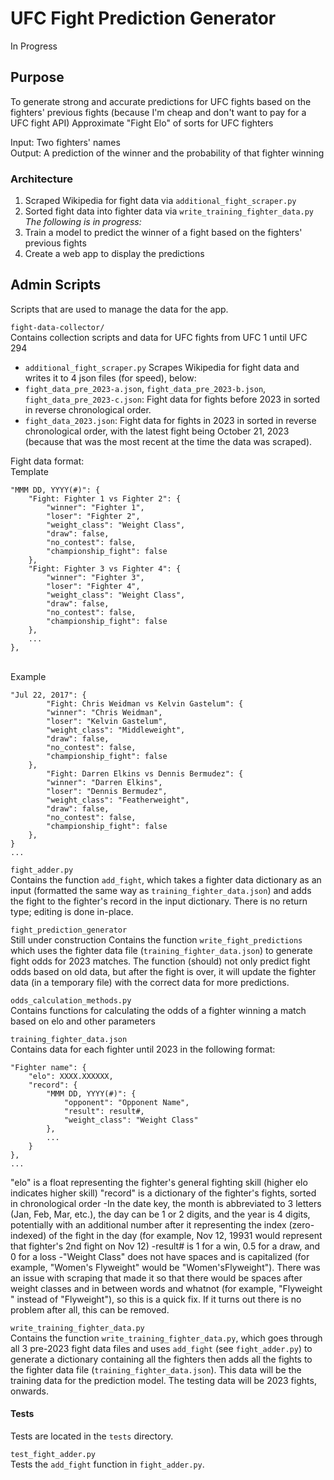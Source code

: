 # UFC Fight Prediction Generator
In Progress

## Purpose
To generate strong and accurate predictions for UFC fights based on the fighters' previous fights (because I'm cheap and don't want to pay for a UFC fight API)
Approximate "Fight Elo" of sorts for UFC fighters

Input: Two fighters' names <br>
Output: A prediction of the winner and the probability of that fighter winning

### Architecture

1. Scraped Wikipedia for fight data via ```additional_fight_scraper.py```
2. Sorted fight data into fighter data via ```write_training_fighter_data.py```<br>
<i>The following is in progress:</i>
3. Train a model to predict the winner of a fight based on the fighters' previous fights
4. Create a web app to display the predictions

## Admin Scripts
Scripts that are used to manage the data for the app.

`fight-data-collector/` <br>
Contains collection scripts and data for UFC fights from UFC 1 until UFC 294
- `additional_fight_scraper.py` Scrapes Wikipedia for fight data and writes it to 4 json files (for speed), below:
- `fight_data_pre_2023-a.json`, `fight_data_pre_2023-b.json`, `fight_data_pre_2023-c.json`: Fight data for fights before 2023 in sorted in reverse chronological order.
- `fight_data_2023.json`: Fight data for fights in 2023 in sorted in reverse chronological order, with the latest fight being October 21, 2023 (because that was the most recent at the time the data was scraped).

Fight data format: <br>
    Template
    
    "MMM DD, YYYY(#)": {
        "Fight: Fighter 1 vs Fighter 2": {
            "winner": "Fighter 1",
            "loser": "Fighter 2",
            "weight_class": "Weight Class",
            "draw": false,
            "no_contest": false,
            "championship_fight": false
        },
        "Fight: Fighter 3 vs Fighter 4": {
            "winner": "Fighter 3",
            "loser": "Fighter 4",
            "weight_class": "Weight Class",
            "draw": false,
            "no_contest": false,
            "championship_fight": false
        },
        ...
    },
<br>Example

    "Jul 22, 2017": {
            "Fight: Chris Weidman vs Kelvin Gastelum": {
            "winner": "Chris Weidman",
            "loser": "Kelvin Gastelum",
            "weight_class": "Middleweight",
            "draw": false,
            "no_contest": false,
            "championship_fight": false
        },
            "Fight: Darren Elkins vs Dennis Bermudez": {
            "winner": "Darren Elkins",
            "loser": "Dennis Bermudez",
            "weight_class": "Featherweight",
            "draw": false,
            "no_contest": false,
            "championship_fight": false
        },
    }
    ...

`fight_adder.py`<br>
Contains the function `add_fight`, which takes a fighter data dictionary as an input (formatted the same way as `training_fighter_data.json`) and adds the fight to the fighter's record in the input dictionary. There is no return type; editing is done in-place.

`fight_prediction_generator`<br>
Still under construction
Contains the function `write_fight_predictions` which uses the fighter data file (`training_fighter_data.json`) to generate fight odds for 2023 matches. The function (should) not only predict fight odds based on old data, but after the fight is over, it will update the fighter data (in a temporary file) with the correct data for more predictions.

`odds_calculation_methods.py`<br>
Contains functions for calculating the odds of a fighter winning a match based on elo and other parameters

`training_fighter_data.json`<br>
Contains data for each fighter until 2023 in the following format:<br>

    "Fighter name": {
        "elo": XXXX.XXXXXX,
        "record": {
            "MMM DD, YYYY(#)": {
                "opponent": "Opponent Name",
                "result": result#,
                "weight_class": "Weight Class"
            },
            ...
        }
    },
    ...

"elo" is a float representing the fighter's general fighting skill (higher elo indicates higher skill)
"record" is a dictionary of the fighter's fights, sorted in chronological order
-In the date key, the month is abbreviated to 3 letters (Jan, Feb, Mar, etc.), the day can be 1 or 2 digits, and the year is 4 digits, potentially with an additional number after it representing the index (zero-indexed) of the fight in the day (for example, Nov 12, 19931 would represent that fighter's 2nd fight on Nov 12)
-result# is 1 for a win, 0.5 for a draw, and 0 for a loss
-"Weight Class" does not have spaces and is capitalized (for example, "Women's Flyweight" would be "Women'sFlyweight"). There was an issue with scraping that made it so that there would be spaces after weight classes and in between words and whatnot (for example, "Flyweight " instead of "Flyweight"), so this is a quick fix. If it turns out there is no problem after all, this can be removed.

`write_training_fighter_data.py`<br>
Contains the function `write_training_fighter_data.py`, which goes through all 3 pre-2023 fight data files and uses `add_fight` (see `fight_adder.py`) to generate a dictionary containing all the fighters then adds all the fights to the fighter data file (`training_fighter_data.json`).
This data will be the training data for the prediction model. The testing data will be 2023 fights, onwards.

#### Tests
Tests are located in the `tests` directory.

`test_fight_adder.py`<br>
Tests the `add_fight` function in `fight_adder.py`.